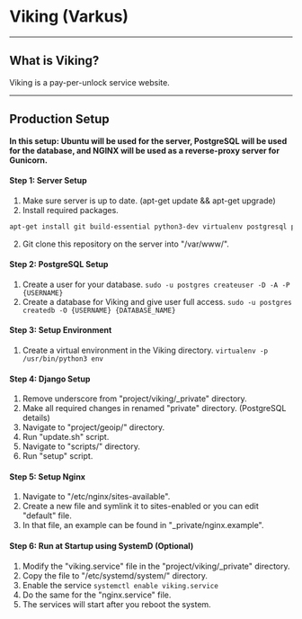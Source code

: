 # Viking (Varkus)
----
## What is Viking?
Viking is a pay-per-unlock service website.

----

## Production Setup
**In this setup: Ubuntu will be used for the server, PostgreSQL will be used for the database, and NGINX will be used as a reverse-proxy server for Gunicorn.**

#### Step 1: Server Setup
1. Make sure server is up to date. (apt-get update && apt-get upgrade)
2. Install required packages.
```sh
apt-get install git build-essential python3-dev virtualenv postgresql postgresql-contrib libpq-dev memcached rabbitmq-server postfix nginx libjpeg8-dev
```
2. Git clone this repository on the server into "/var/www/".

#### Step 2: PostgreSQL Setup
1. Create a user for your database. ```sudo -u postgres createuser -D -A -P {USERNAME}```
2. Create a database for Viking and give user full access. ```sudo -u postgres createdb -O {USERNAME} {DATABASE_NAME}```

#### Step 3: Setup Environment
1. Create a virtual environment in the Viking directory. ```virtualenv -p /usr/bin/python3 env```

#### Step 4: Django Setup
1. Remove underscore from "project/viking/_private" directory.
2. Make all required changes in renamed "private" directory. (PostgreSQL details)
3. Navigate to "project/geoip/" directory.
4. Run "update.sh" script.
5. Navigate to "scripts/" directory.
6. Run "setup" script.

#### Step 5: Setup Nginx
1. Navigate to "/etc/nginx/sites-available".
2. Create a new file and symlink it to sites-enabled or you can edit "default" file.
3. In that file, an example can be found in "_private/nginx.example".

#### Step 6: Run at Startup using SystemD (Optional)
1. Modify the "viking.service" file in the "project/viking/_private" directory.
2. Copy the file to "/etc/systemd/system/" directory.
3. Enable the service ```systemctl enable viking.service```
4. Do the same for the "nginx.service" file.
5. The services will start after you reboot the system.